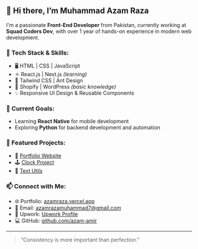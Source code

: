 ## 👋 Hi there, I’m Muhammad Azam Raza

I'm a passionate **Front-End Developer** from Pakistan, currently working at **Squad Coders Dev**, with over 1 year of hands-on experience in modern web development.

### 🚀 Tech Stack & Skills:
- 🖥️ HTML | CSS | JavaScript
- ⚛️ React.js | Next.js *(learning)*
- 🎨 Tailwind CSS | Ant Design
- 🛒 Shopify | WordPress *(basic knowledge)*
- 💡 Responsive UI Design & Reusable Components

### 🔭 Current Goals:
- Learning **React Native** for mobile development  
- Exploring **Python** for backend development and automation

### 📂 Featured Projects:
- 🎯 [Portfolio Website](https://azamraza.vercel.app)
- 🕹️ [Clock Project](https://clock-project-five.vercel.app)
- 🔧 [Text Utils](https://text-utils-zeta-sooty.vercel.app/)

### 📫 Connect with Me:
- 🌐 Portfolio: [azamraza.vercel.app](https://azamraza.vercel.app)
- 📧 Email: azamrazamuhammad7@gmail.com
- 💼 Upwork: [Upwork Profile](https://www.upwork.com/freelancers/~01dae6184b1ea10101)
- 💻 GitHub: [github.com/azam-amir](https://github.com/azam-amir)

---

> “Consistency is more important than perfection.”
